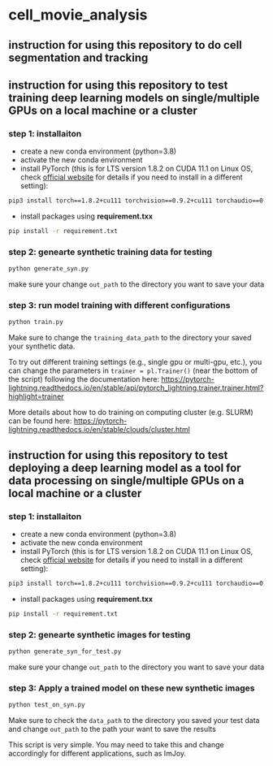 # cell_movie_analysis

## instruction for using this repository to do cell segmentation and tracking

## instruction for using this repository to test training deep learning models on single/multiple GPUs on a local machine or a cluster

### step 1: installaiton 

* create a new conda environment (python=3.8)
* activate the new conda environment
* install PyTorch (this is for LTS version 1.8.2 on CUDA 11.1 on Linux OS, check [official website](https://pytorch.org/get-started/locally/) for details if you need to install in a different setting):

```bash
pip3 install torch==1.8.2+cu111 torchvision==0.9.2+cu111 torchaudio==0.8.2 -f https://download.pytorch.org/whl/lts/1.8/torch_lts.html
```

* install packages using **requirement.txx**

```bash
pip install -r requirement.txt
```

### step 2: genearte synthetic training data for testing

```bash
python generate_syn.py
```

make sure your change `out_path` to the directory you want to save your data

### step 3: run model training with different configurations

```bash
python train.py
```

Make sure to change the `training_data_path` to the directory your saved your synthetic data.

To try out different training settings (e.g., single gpu or multi-gpu, etc.), you can change the parameters in `trainer = pl.Trainer()` (near the bottom of the script) following the documentation here: https://pytorch-lightning.readthedocs.io/en/stable/api/pytorch_lightning.trainer.trainer.html?highlight=trainer

More details about how to do training on computing cluster (e.g. SLURM) can be found here: https://pytorch-lightning.readthedocs.io/en/stable/clouds/cluster.html


## instruction for using this repository to test deploying a deep learning model as a tool for data processing on single/multiple GPUs on a local machine or a cluster


### step 1: installaiton 

* create a new conda environment (python=3.8)
* activate the new conda environment
* install PyTorch (this is for LTS version 1.8.2 on CUDA 11.1 on Linux OS, check [official website](https://pytorch.org/get-started/locally/) for details if you need to install in a different setting):

```bash
pip3 install torch==1.8.2+cu111 torchvision==0.9.2+cu111 torchaudio==0.8.2 -f https://download.pytorch.org/whl/lts/1.8/torch_lts.html
```

* install packages using **requirement.txx**

```bash
pip install -r requirement.txt
```

### step 2: genearte synthetic images for testing

```bash
python generate_syn_for_test.py
```

make sure your change `out_path` to the directory you want to save your data

### step 3: Apply a trained model on these new synthetic images

```bash
python test_on_syn.py
```

Make sure to check the `data_path` to the directory you saved your test data and change `out_path` to the path your want to save the results

This script is very simple. You may need to take this and change accordingly for different applications, such as ImJoy.

